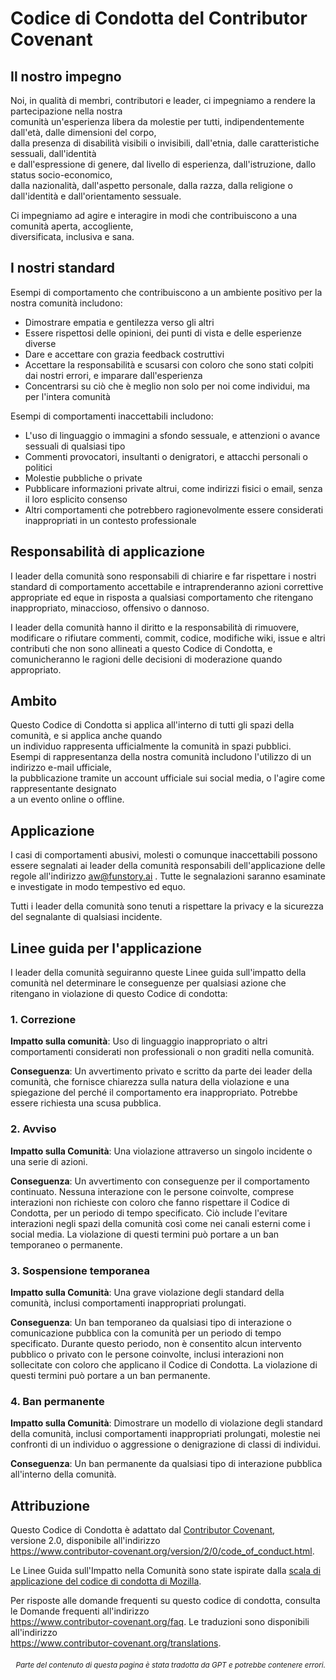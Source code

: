 # Codice di Condotta del Contributor Covenant

## Il nostro impegno

Noi, in qualità di membri, contributori e leader, ci impegniamo a rendere la partecipazione nella nostra  
comunità un'esperienza libera da molestie per tutti, indipendentemente dall'età, dalle dimensioni del corpo,  
dalla presenza di disabilità visibili o invisibili, dall'etnia, dalle caratteristiche sessuali, dall'identità  
e dall'espressione di genere, dal livello di esperienza, dall'istruzione, dallo status socio-economico,  
dalla nazionalità, dall'aspetto personale, dalla razza, dalla religione o dall'identità e dall'orientamento sessuale.  

Ci impegniamo ad agire e interagire in modi che contribuiscono a una comunità aperta, accogliente,  
diversificata, inclusiva e sana.

## I nostri standard

Esempi di comportamento che contribuiscono a un ambiente positivo per la nostra
comunità includono:

* Dimostrare empatia e gentilezza verso gli altri
* Essere rispettosi delle opinioni, dei punti di vista e delle esperienze diverse
* Dare e accettare con grazia feedback costruttivi
* Accettare la responsabilità e scusarsi con coloro che sono stati colpiti dai nostri errori,
  e imparare dall'esperienza
* Concentrarsi su ciò che è meglio non solo per noi come individui, ma per l'intera
  comunità

Esempi di comportamenti inaccettabili includono:

* L'uso di linguaggio o immagini a sfondo sessuale, e attenzioni o avance sessuali di qualsiasi tipo  
* Commenti provocatori, insultanti o denigratori, e attacchi personali o politici  
* Molestie pubbliche o private  
* Pubblicare informazioni private altrui, come indirizzi fisici o email, senza il loro esplicito consenso  
* Altri comportamenti che potrebbero ragionevolmente essere considerati inappropriati in un contesto professionale

## Responsabilità di applicazione

I leader della comunità sono responsabili di chiarire e far rispettare i nostri standard di comportamento accettabile e intraprenderanno azioni correttive appropriate ed eque in risposta a qualsiasi comportamento che ritengano inappropriato, minaccioso, offensivo o dannoso.

I leader della comunità hanno il diritto e la responsabilità di rimuovere, modificare o rifiutare commenti, commit, codice, modifiche wiki, issue e altri contributi che non sono allineati a questo Codice di Condotta, e comunicheranno le ragioni delle decisioni di moderazione quando appropriato.

## Ambito

Questo Codice di Condotta si applica all'interno di tutti gli spazi della comunità, e si applica anche quando  
un individuo rappresenta ufficialmente la comunità in spazi pubblici.  
Esempi di rappresentanza della nostra comunità includono l'utilizzo di un indirizzo e-mail ufficiale,  
la pubblicazione tramite un account ufficiale sui social media, o l'agire come rappresentante designato  
a un evento online o offline.

## Applicazione

I casi di comportamenti abusivi, molesti o comunque inaccettabili possono essere
segnalati ai leader della comunità responsabili dell'applicazione delle regole all'indirizzo
aw@funstory.ai .
Tutte le segnalazioni saranno esaminate e investigate in modo tempestivo ed equo.

Tutti i leader della comunità sono tenuti a rispettare la privacy e la sicurezza del
segnalante di qualsiasi incidente.

## Linee guida per l'applicazione

I leader della comunità seguiranno queste Linee guida sull'impatto della comunità nel determinare
le conseguenze per qualsiasi azione che ritengano in violazione di questo Codice di condotta:

### 1. Correzione

**Impatto sulla comunità**: Uso di linguaggio inappropriato o altri comportamenti considerati non professionali o non graditi nella comunità.

**Conseguenza**: Un avvertimento privato e scritto da parte dei leader della comunità, che fornisce chiarezza sulla natura della violazione e una spiegazione del perché il comportamento era inappropriato. Potrebbe essere richiesta una scusa pubblica.

### 2. Avviso

**Impatto sulla Comunità**: Una violazione attraverso un singolo incidente o una serie di azioni.

**Conseguenza**: Un avvertimento con conseguenze per il comportamento continuato. Nessuna interazione con le persone coinvolte, comprese interazioni non richieste con coloro che fanno rispettare il Codice di Condotta, per un periodo di tempo specificato. Ciò include l'evitare interazioni negli spazi della comunità così come nei canali esterni come i social media. La violazione di questi termini può portare a un ban temporaneo o permanente.

### 3. Sospensione temporanea

**Impatto sulla Comunità**: Una grave violazione degli standard della comunità, inclusi comportamenti inappropriati prolungati.

**Conseguenza**: Un ban temporaneo da qualsiasi tipo di interazione o comunicazione pubblica con la comunità per un periodo di tempo specificato. Durante questo periodo, non è consentito alcun intervento pubblico o privato con le persone coinvolte, inclusi interazioni non sollecitate con coloro che applicano il Codice di Condotta. La violazione di questi termini può portare a un ban permanente.

### 4. Ban permanente

**Impatto sulla Comunità**: Dimostrare un modello di violazione degli standard della comunità, inclusi comportamenti inappropriati prolungati, molestie nei confronti di un individuo o aggressione o denigrazione di classi di individui.

**Conseguenza**: Un ban permanente da qualsiasi tipo di interazione pubblica all'interno della comunità.

## Attribuzione

Questo Codice di Condotta è adattato dal [Contributor Covenant][homepage],  
versione 2.0, disponibile all'indirizzo  
https://www.contributor-covenant.org/version/2/0/code_of_conduct.html.  

Le Linee Guida sull'Impatto nella Comunità sono state ispirate dalla [scala di applicazione del codice di condotta di Mozilla](https://github.com/mozilla/diversity).  

[homepage]: https://www.contributor-covenant.org  

Per risposte alle domande frequenti su questo codice di condotta, consulta le Domande frequenti all'indirizzo  
https://www.contributor-covenant.org/faq. Le traduzioni sono disponibili all'indirizzo  
https://www.contributor-covenant.org/translations.

<div align="right"> 
<h6><small>Parte del contenuto di questa pagina è stata tradotta da GPT e potrebbe contenere errori.</small></h6>